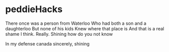 # peddieHacks
There once was a person from Waterloo
Who had both a son and a daughterloo
But none of his kids
Knew where that place is
And that is a real shame I think. Really. Shining how do you not know

In my defense
canada
sincerely, shining